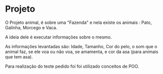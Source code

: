 # Projeto
O Projeto animal, é sobre uma "Fazenda" e nela existe os animais : Pato, Galinha, Morcego e Vaca.

A ideia dele é executar informações sobre o mesmo.

As informações levantadas são: Idade, Tamanho, Cor do pelo, o som que o animal faz, se ele voa ou não voa, se amamenta, e cor da asa (para animais que tem asa). 

Para realização do teste pedido foi foi utilizado conceitos de POO.
